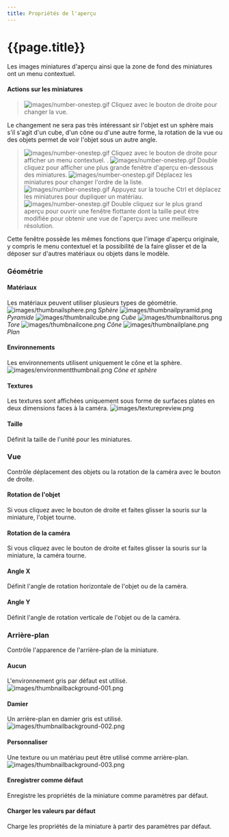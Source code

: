 ```yaml
---
title: Propriétés de l'aperçu
---
```


# {{page.title}}
Les images miniatures d'aperçu ainsi que la zone de fond des miniatures ont un menu contextuel.

#### Actions sur les miniatures

>![images/number-onestep.gif](images/number-onestep.gif) Cliquez avec le bouton de droite pour changer la vue. 

Le changement ne sera pas très intéressant sir l'objet est un sphère mais s'il s'agit d'un cube, d'un cône ou d'une autre forme, la rotation de la vue ou des objets permet de voir l'objet sous un autre angle.

>![images/number-onestep.gif](images/number-onestep.gif) Cliquez avec le bouton de droite pour afficher un menu contextuel. .
>![images/number-onestep.gif](images/number-onestep.gif) Double cliquez pour afficher une plus grande fenêtre d'aperçu en-dessous des miniatures.
>![images/number-onestep.gif](images/number-onestep.gif) Déplacez les miniatures pour changer l'ordre de la liste.
>![images/number-onestep.gif](images/number-onestep.gif) Appuyez sur la touche Ctrl et déplacez les miniatures pour dupliquer un matériau.
>![images/number-onestep.gif](images/number-onestep.gif) Double cliquez sur le plus grand aperçu pour ouvrir une fenêtre flottante dont la taille peut être modifiée pour obtenir une vue de l'aperçu avec une meilleure résolution.

Cette fenêtre possède les mêmes fonctions que l'image d'aperçu originale, y compris le menu contextuel et la possibilité de la faire glisser et de la déposer sur d'autres matériaux ou objets dans le modèle.

### Géométrie

#### Matériaux
Les matériaux peuvent utiliser plusieurs types de géométrie.
![images/thumbnailsphere.png](images/thumbnailsphere.png) *Sphère*
![images/thumbnailpyramid.png](images/thumbnailpyramid.png) *Pyramide*
![images/thumbnailcube.png](images/thumbnailcube.png) *Cube*
![images/thumbnailtorus.png](images/thumbnailtorus.png) *Tore*
![images/thumbnailcone.png](images/thumbnailcone.png) *Cône*
![images/thumbnailplane.png](images/thumbnailplane.png) *Plan*

#### Environnements
Les environnements utilisent uniquement le cône et la sphère.
![images/environmentthumbnail.png](images/environmentthumbnail.png) *Cône et sphère* 

#### Textures
Les textures sont affichées uniquement sous forme de surfaces plates en deux dimensions faces à la caméra.
![images/texturepreview.png](images/texturepreview.png)

#### Taille
Définit la taille de l'unité pour les miniatures.

### Vue
Contrôle déplacement des objets ou la rotation de la caméra avec le bouton de droite.

#### Rotation de l'objet
Si vous cliquez avec le bouton de droite et faites glisser la souris sur la miniature, l'objet tourne.

#### Rotation de la caméra
Si vous cliquez avec le bouton de droite et faites glisser la souris sur la miniature, la caméra tourne.

#### Angle X
Définit l'angle de rotation horizontale de l'objet ou de la caméra.

#### Angle Y
Définit l'angle de rotation verticale de l'objet ou de la caméra.

### Arrière-plan
Contrôle l'apparence de l'arrière-plan de la miniature.

#### Aucun
L'environnement gris par défaut est utilisé.
![images/thumbnailbackground-001.png](images/thumbnailbackground-001.png)

#### Damier
Un arrière-plan en damier gris est utilisé.
![images/thumbnailbackground-002.png](images/thumbnailbackground-002.png)

#### Personnaliser
Une texture ou un matériau peut être utilisé comme arrière-plan.
![images/thumbnailbackground-003.png](images/thumbnailbackground-003.png)

####  **Enregistrer comme défaut** 
Enregistre les propriétés de la miniature comme paramètres par défaut.

####  **Charger les valeurs par défaut** 
Charge les propriétés de la miniature à partir des paramètres par défaut.